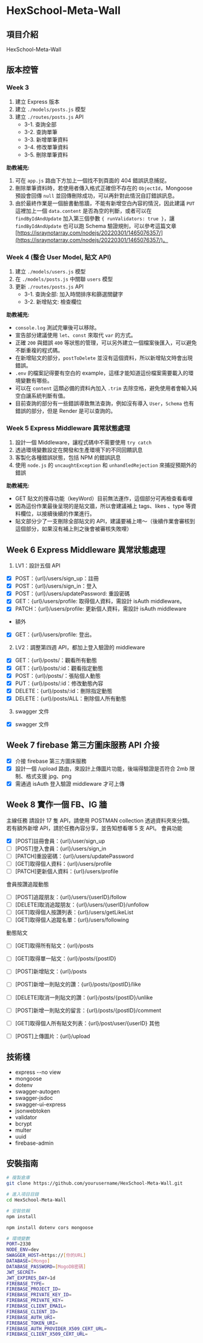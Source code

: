 # HexSchool-Meta-Wall

## 項目介紹

HexSchool-Meta-Wall

## 版本控管

### Week 3

1. 建立 Express 版本
2. 建立 `./models/posts.js` 模型
3. 建立 `./routes/posts.js` API
   - 3-1. 查詢全部
   - 3-2. 查詢單筆
   - 3-3. 新增單筆資料
   - 3-4. 修改單筆資料
   - 3-5. 刪除單筆資料

**助教補充:**

1. 可在 `app.js` 路由下方加上一個找不到頁面的 404 錯誤訊息捕捉。
2. 刪除單筆資料時，若使用者傳入格式正確但不存在的 `ObjectId`，Mongoose 預設會回傳 `null` 並回傳刪除成功，可以再針對此情況自訂錯誤訊息。
3. 由於最終作業是一個臉書動態牆，不能有新增空白內容的情況，因此建議 `PUT` 這裡加上一個 `data.content` 是否為空的判斷，或者可以在 `findByIdAndUpdate` 加入第三個參數 `{ runValidators: true }`，讓 `findByIdAndUpdate` 也可以跑 Schema 驗證規則，可以參考這篇文章 [https://israynotarray.com/nodejs/20220301/1465076357/](https://israynotarray.com/nodejs/20220301/1465076357/)。

### Week 4 (整合 User Model, 貼文 API)

1. 建立 `./models/users.js` 模型
2. 在 `./models/posts.js` 中關聯 `users` 模型
3. 更新 `./routes/posts.js` API
   - 3-1. 查詢全部: 加入時間排序和篩選關鍵字
   - 3-2. 新增貼文: 檢查欄位

**助教補充:**

- `console.log` 測試完畢後可以移除。
- 宣告部分建議使用 `let`、`const` 來取代 `var` 的方式。
- 正確 `200` 與錯誤 `400` 等狀態的管理，可以另外建立一個檔案後匯入，可以避免不斷重複的程式碼。
- 在新增貼文的部分，`postToDelete` 並沒有這個資料，所以新增貼文時會出現錯誤。
- `.env` 的檔案記得要有空白的 example，這樣才能知道這份檔案需要載入的環境變數有哪些。
- 可以在 `content` 這類必備的資料內加入 `.trim` 去除空格，避免使用者會輸入純空白讓系統判斷有值。
- 目前查詢的部分有一些錯誤導致無法查詢，例如沒有導入 `User`，`Schema` 也有錯誤的部分，但是 Render 是可以查詢的。

### Week 5 Express Middleware 異常狀態處理

1. 設計一個 Middleware，讓程式碼中不需要使用 `try catch`
2. 透過環境變數設定在開發和生產環境下的不同回饋訊息
3. 客製化各種錯誤狀態，包括 NPM 的錯誤訊息
4. 使用 `node.js` 的 `uncaughtException` 和 `unhandledRejection` 來捕捉預期外的錯誤

**助教補充:**

- GET 貼文的搜尋功能（keyWord）目前無法運作，這個部分可再檢查看看哩
- 因為這份作業最後呈現的是貼文牆，所以會建議補上 tags、likes 、type 等資料欄位，以接續後續的作業進行。
- 貼文部分少了一支刪除全部貼文的 API，建議要補上唷～（後續作業會審核到這個部分，如果沒有補上則之後會被審核失敗哩）

## Week 6 Express Middleware 異常狀態處理

1. LV1：設計五個 API

- [x] POST：{url}/users/sign_up：註冊
- [x] POST：{url}/users/sign_in：登入
- [x] POST：{url}/users/updatePassword: 重設密碼
- [x] GET：{url}/users/profile: 取得個人資料，需設計 isAuth middleware。
- [x] PATCH：{url}/users/profile: 更新個人資料，需設計 isAuth middleware

- 額外
- [x] GET：{url}/users/profile: 登出。

2. LV2：調整第四週 API，都加上登入驗證的 middleware

- [x] GET：{url}/posts/：觀看所有動態
- [x] GET：{url}/posts/:id：觀看指定動態
- [x] POST：{url}/posts/：張貼個人動態
- [x] PUT：{url}/posts/:id：修改動態內容
- [x] DELETE：{url}/posts/:id：刪除指定動態
- [x] DELETE：{url}/posts/ALL：刪除個人所有動態

3. swagger 文件

- [x] swagger 文件

## Week 7 firebase 第三方圖床服務 API 介接

- [x] 介接 firebase 第三方圖床服務
- [x] 設計一個 /upload 路由，來設計上傳圖片功能，後端得驗證是否符合 2mb 限制、格式支援 jpg、png
- [x] 需通過 isAuth 登入驗證 middleware 才可上傳

## Week 8 實作一個 FB、IG 牆

主線任務
請設計 17 隻 API，請使用 POSTMAN collection 透過資料夾來分類。
若有額外新增 API，請於任務內容分享，並告知想看哪 5 支 API。
會員功能

- [x] [POST]註冊會員：{url}/user/sign_up
- [ ] [POST]登入會員：{url}/users/sign_in
- [ ] [PATCH]重設密碼：{url}/users/updatePassword
- [ ] [GET]取得個人資料：{url}/users/profile
- [ ] [PATCH]更新個人資料：{url}/users/profile

會員按讚追蹤動態

- [ ] [POST]追蹤朋友：{url}/users/{userID}/follow
- [ ] [DELETE]取消追蹤朋友：{url}/users/{userID}/unfollow
- [ ] [GET]取得個人按讚列表：{url}/users/getLikeList
- [ ] [GET]取得個人追蹤名單：{url}/users/following

動態貼文

- [ ] [GET]取得所有貼文：{url}/posts
- [ ] [GET]取得單一貼文：{url}/posts/{postID}
- [ ] [POST]新增貼文：{url}/posts
- [ ] [POST]新增一則貼文的讚：{url}/posts/{postID}/like
- [ ] [DELETE]取消一則貼文的讚：{url}/posts/{postID}/unlike
- [ ] [POST]新增一則貼文的留言：{url}/posts/{postID}/comment
- [ ] [GET]取得個人所有貼文列表：{url}/post/user/{userID}
      其他

- [ ] [POST]上傳圖片：{url}/upload

## 技術棧

- express --no view
- mongoose
- dotenv
- swagger-autogen
- swagger-jsdoc
- swagger-ui-express
- jsonwebtoken
- validator
- bcrypt
- multer
- uuid
- firebase-admin

## 安裝指南

```bash
# 複製倉庫
git clone https://github.com/yourusername/HexSchool-Meta-Wall.git

# 進入項目目錄
cd HexSchool-Meta-Wall

# 安裝依賴
npm install

npm install dotenv cors mongoose

# 環境變數
PORT=2330
NODE_ENV=dev
SWAGGER_HOST=https://[你的URL]
DATABASE=[Mongo]
DATABASE_PASSWORD=[MogoDB密碼]
JWT_SECRET=
JWT_EXPIRES_DAY=1d
FIREBASE_TYPE=
FIREBASE_PROJECT_ID=
FIREBASE_PRIVATE_KEY_ID=
FIREBASE_PRIVATE_KEY=
FIREBASE_CLIENT_EMAIL=
FIREBASE_CLIENT_ID=
FIREBASE_AUTH_URI=
FIREBASE_TOKEN_URI=
FIREBASE_AUTH_PROVIDER_X509_CERT_URL=
FIREBASE_CLIENT_X509_CERT_URL=
```
